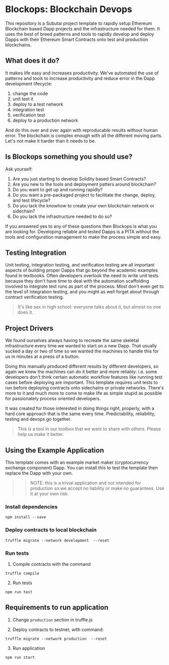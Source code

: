 # Blockops: Blockchain Devops

This repository is a Subutai project template to rapidly setup Ethereum
Blockchain based Dapp projects and the infrastructure needed for them. It
uses the best of breed patterns and tools to rapidly develop and deploy
Dapps with their Ethereum Smart Contracts onto test and production blockchains.

## What does it do?

It makes life easy and increases productivity. We've automated the use of
patterns and tools to increase productivity and reduce error in the Dapp
development lifecycle:

1. change the code
2. unit test it
3. deploy to a test network
4. integration test
5. verification test
6. deploy to a production network

And do this over and over again with reproducable results without human error.
The blockchain is complex enough with all the different moving parts. Let's not
make it harder than it needs to be.

## Is Blockops something you should use?

Ask yourself:

1. Are you just starting to develop Solidity based Smart Contracts?
2. Are you new to the tools and deployment patters around blockchain?
3. Do you want to get up and running rapidly?
4. Do you want a pre-packaged project to facilitate the change, deploy, and
test lifecycle?
5. Do you lack the knowhow to create your own blockchain network or sidechain?
6. Do you lack the infrastructure needed to do so?

If you answered yes to any of these questions then Blockops is what you are
looking for. Developing reliable and tested Dapps is a PITA without the tools
and configuration management to make the process simple and easy.

## Testing Integration

Unit testing, integration testing, and verification testing are all important
aspects of building proper Dapps that go beyond the academic examples found
in textbooks. Often developers overlook the need to write unit tests because
they don't have time to deal with the automation scaffolding involved to 
integrate test runs as part of the process. Most don't even get to the level of
integration testing, and you might as well forget about through contract 
verification testing.

> It's like sex in high school: everyone talks about it, but almost no one
does it.

## Project Drivers

We found ourselves always having to recreate the same skeletal infrastructure
every time we wanted to start on a new Dapp. That usually sucked a day or two
of time so we wanted the machines to handle this for us in minutes at a press
of a button.

Doing this manually produced different results by different developers, so
again we knew the machines can do it better and more reliably: i.e. some 
developers don't think certain automatic workflow features like running test
cases before deploying are important. This template requires unit tests to
run before deploying contracts onto sidechains or private networks. There's
more to it and much more to come to make life as simple stupid as possible for
passionately process oriented developers.

It was created for those interested in doing things right, properly, with a
hard core approach that is the same every time. Predictability, reliability,
testing and devops go together.

> This is a tool in our toolbox that we want to share with others. Please help
us make it better.

## Using the Example Application

This template comes with an example market maker (cryptocurrency exchange
component) Dapp. You can install this to test the template then replace the
Dapp with your own.

>> NOTE: this is a trivial application and not intended for production so we
accept no liability or make no guarantees. Use it at your own risk.

### Install dependencies
```
npm install --save
```

### Deploy contracts to local blockchain
```
truffle migrate --network development  --reset
```

### Run tests

1) Compile contracts with the command
```
truffle compile
```

2) Run tests
```
npm run test
```

## Requirements to run application
1) Change `production` section in truffle.js

2) Deploy contracts to testnet, with command:
```
truffle migrate --network production  --reset
```
3) Run application

```
npm run start
```
